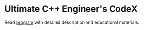 # Ultimate C++ Engineer's CodeX

Read [program](https://github.com/i-s-m-mipt/Education/blob/master/program.pdf) with detailed description and educational materials.
